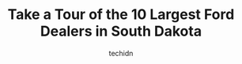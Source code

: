 ---
layout: ampstory
image: https://i0.wp.com/paketmu.com/wp-content/uploads/2023/06/harrs-redfield-ford-0-in-south-dakota-1686372371.jpeg?resize=640,853
author: techidn
featured: false
description: Explore the diverse Ford Dealer scene in South Dakota, home to an incredible selection of 10 establishments catering to every taste. Whether youre in search of iconic favorites or undiscove
title: Take a Tour of the 10 Largest Ford Dealers in South Dakota
cover:
   title: Take a Tour of the 10 Largest Ford Dealers in South Dakota
   subtitle: RICKPATE
   background: https://paketmu.com/wp-content/uploads/2023/06/harrs-redfield-ford-0-in-south-dakota-1686372371.jpeg

pages: 
 - layout: thirds
   top: <h1>#1 Sioux Falls Ford</h1>
   bottom: "<p>The only thing I do not like is you can walk in there with cash and it still takes 3 hours to buy a car. Gene Pike did an amazing job again. The salesman that was helping</p>"
   background: https://paketmu.com/wp-content/uploads/2023/06/harrs-redfield-ford-1-in-south-dakota-1686372372.jpeg
   backgroundblur: true
 - layout: thirds
   top: <h1>#2 McKie Ford Lincoln</h1>
   bottom: "<p>I recently purchased a  new Ford Maverick at McKie Ford Lincoln. My purchase experience was excellent. John took me through all the features of the maverick. Best of all </p>"
   background: https://paketmu.com/wp-content/uploads/2023/06/harrs-redfield-ford-2-in-south-dakota-1686372373.jpeg
   cta:
      link: https://paketmu.com/take-a-tour-of-the-10-largest-ford-dealers-in-south-dakota/
      text: Take a Tour of the 10 Largest Ford Dealers in South Dakota
 - layout: thirds
   top: <h1>#3 Vern Eide Ford</h1>
   bottom: "<p>I would like to thank Ryan, Aaron, Matt, and Jon for giving Stephanie and I a positive experience in the purchase of our 2018 Sierra. When we took it for a test drive we </p>"
   background: https://paketmu.com/wp-content/uploads/2023/06/harrs-redfield-ford-3-in-south-dakota-1686372373.jpeg
   cta:
      link: https://paketmu.com/take-a-tour-of-the-10-largest-ford-dealers-in-south-dakota/
      text: Take a Tour of the 10 Largest Ford Dealers in South Dakota
 - layout: thirds
   top: <h1>#4 Whites Canyon Ford</h1>
   bottom: "<p>2751 E Colorado Blvd, Spearfish, SD 57783, United States</p>"
   background: https://images.unsplash.com/photo-1489648022186-8f49310909a0?ixlib=rb-4.0.3&ixid=MnwxMjA3fDB8MHxwaG90by1wYWdlfHx8fGVufDB8fHx8&auto=format&fit=crop&w=640&h=853&q=80
   cta:
      link: https://paketmu.com/take-a-tour-of-the-10-largest-ford-dealers-in-south-dakota/
      text: Take a Tour of the 10 Largest Ford Dealers in South Dakota
 - layout: thirds
   top: <h1>#5 Lewis and Clark Ford Lincoln</h1>
   bottom: "<p>316 Capital St, Yankton, SD 57078, United States</p>"
   background: https://images.unsplash.com/photo-1518640467707-6811f4a6ab73?ixlib=rb-4.0.3&ixid=MnwxMjA3fDB8MHxwaG90by1wYWdlfHx8fGVufDB8fHx8&auto=format&fit=crop&w=640&h=853&q=80
   cta:
      link: https://paketmu.com/take-a-tour-of-the-10-largest-ford-dealers-in-south-dakota/
      text: Take a Tour of the 10 Largest Ford Dealers in South Dakota
 - layout: thirds
   top: <h1>#6 Pierson Ford Lincoln, Inc.</h1>
   bottom: "<p>701 Auto Plaza Dr, Aberdeen, SD 57401, United States</p>"
   background: https://images.unsplash.com/photo-1613843873231-1447db182f97?ixlib=rb-4.0.3&ixid=MnwxMjA3fDB8MHxwaG90by1wYWdlfHx8fGVufDB8fHx8&auto=format&fit=crop&w=640&h=853&q=80
   cta:
      link: https://paketmu.com/take-a-tour-of-the-10-largest-ford-dealers-in-south-dakota/
      text: Take a Tour of the 10 Largest Ford Dealers in South Dakota
 - layout: thirds
   top: <h1>#7 Capital City Ford Lincoln</h1>
   bottom: "<p>518 E Sioux Ave, Pierre, SD 57501, United States</p>"
   background: https://images.unsplash.com/photo-1604871000636-074fa5117945?ixlib=rb-4.0.3&ixid=MnwxMjA3fDB8MHxwaG90by1wYWdlfHx8fGVufDB8fHx8&auto=format&fit=crop&w=640&h=853&q=80
   cta:
      link: https://paketmu.com/take-a-tour-of-the-10-largest-ford-dealers-in-south-dakota/
      text: Take a Tour of the 10 Largest Ford Dealers in South Dakota
 - layout: thirds
   middle: Continue reading...
   background: https://images.unsplash.com/photo-1547366785-564103df7e13?ixlib=rb-4.0.3&ixid=MnwxMjA3fDB8MHxwaG90by1wYWdlfHx8fGVufDB8fHx8&auto=format&fit=crop&w=640&h=853&q=80
   cta:
      link: https://paketmu.com/take-a-tour-of-the-10-largest-ford-dealers-in-south-dakota/
      text: Take a Tour of the 10 Largest Ford Dealers in South Dakota
      
---
